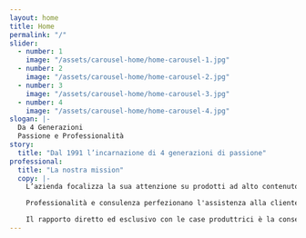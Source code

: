 ```yaml
---
layout: home
title: Home
permalink: "/"
slider:
  - number: 1
    image: "/assets/carousel-home/home-carousel-1.jpg"
  - number: 2
    image: "/assets/carousel-home/home-carousel-2.jpg"
  - number: 3
    image: "/assets/carousel-home/home-carousel-3.jpg"
  - number: 4
    image: "/assets/carousel-home/home-carousel-4.jpg"
slogan: |-
  Da 4 Generazioni
  Passione e Professionalità
story:
  title: "Dal 1991 l’incarnazione di 4 generazioni di passione"
professional:
  title: "La nostra mission"
  copy: |-
    L’azienda focalizza la sua attenzione su prodotti ad alto contenuto tecnologico e comfort, senza trascurare il design, preferendo il made in Italy.

    Professionalità e consulenza perfezionano l'assistenza alla clientela, con l'obiettivo di soddisfare le esigenze personali.

    Il rapporto diretto ed esclusivo con le case produttrici è la conseguenza della consapevolezza che un prodotto falso è un reato vero. Da sempre … un passo avanti.
---
```

